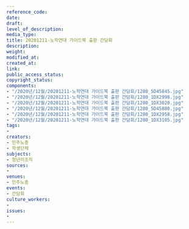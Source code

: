 ```yaml
---
reference_code: 
date: 
draft: 
level_of_description: 
media_type: 
title: 20201211-노학연대 가이드북 출판 간담회
description: 
weight: 
modified_at: 
created_at: 
link: 
public_access_status: 
copyright_status: 
components:
- "/2020년/12월/20201211-노학연대 가이드북 출판 간담회/1280_5D45845.jpg"
- "/2020년/12월/20201211-노학연대 가이드북 출판 간담회/1280_1DX2998.jpg"
- "/2020년/12월/20201211-노학연대 가이드북 출판 간담회/1280_1DX3020.jpg"
- "/2020년/12월/20201211-노학연대 가이드북 출판 간담회/1280_5D45880.jpg"
- "/2020년/12월/20201211-노학연대 가이드북 출판 간담회/1280_1DX2958.jpg"
- "/2020년/12월/20201211-노학연대 가이드북 출판 간담회/1280_1DX3105.jpg"
tags:
- 
creators:
- 민주노총
- 학생단체
subjects:
- 청년미조직
sources:
- 
venues:
- 민주노총
events:
- 간담회
culture_workers:
- 
issues:
- 
---
```

